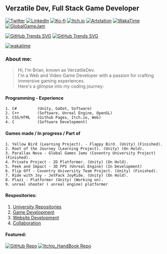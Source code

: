 ## Verzatile Dev, Full Stack Game Developer

[![Twitter](https://img.shields.io/badge/X-Twitter-Blue?style=for-the-badge&labelColor=0074E4)](https://twitter.com/VerzatileDev)
[![LinkedIn](https://img.shields.io/badge/LinkedIn-Blue?style=for-the-badge&labelColor=0074E4)](https://www.linkedin.com/in/brian-l%C3%A4tt-53b592194/)
[![Ko-fi](https://img.shields.io/badge/Ko--fi-Blue?style=for-the-badge&labelColor=0074E4)](https://ko-fi.com/verzatiledev)
[![Itch.io](https://img.shields.io/badge/Itch.io-Blue?style=for-the-badge&labelColor=0074E4)](https://verzatiledev.itch.io/)
[![Artstation](https://img.shields.io/badge/Artstation-Blue?style=for-the-badge&labelColor=0074E4)](https://www.artstation.com/verzatiledev)
[![WakaTime](https://img.shields.io/badge/WakaTime-Blue?style=for-the-badge&labelColor=0074E4)](https://wakatime.com/@VerzatileDev)
[![GlobalGameJam](https://img.shields.io/badge/GlobalGameJam-Blue?style=for-the-badge&labelColor=0074E4)](https://globalgamejam.org/users/verzatilius)


[![GitHub Trends SVG](https://api.githubtrends.io/user/svg/VerzatileDev/repos?time_range=one_year&include_private=True&group=private&loc_metric=changed&theme=dark)](https://githubtrends.io)
[![GitHub Trends SVG](https://api.githubtrends.io/user/svg/VerzatileDev/langs?time_range=one_year&use_percent=True&include_private=True&loc_metric=changed&theme=dark)](https://githubtrends.io)

<!--    PLATFORMS AVAILABLE    -->
[![wakatime](https://wakatime.com/badge/user/c750bcfe-b7cb-4d8e-9808-1c02b3316496.svg?style=for-the-badge&label=%20&logo=WakaTime&logoColor=black&color=black&labelColor=black)](https://wakatime.com/@c750bcfe-b7cb-4d8e-9808-1c02b3316496)
<br/>

### **About me:**

>Hi, I'm Brian, known as VerzatileDev. <br>
>I'm a Web and Video Game Developer with a passion for crafting immersive gaming experiences. <br>
>Here's a glimpse into my coding journey:


#### Programming - Experience

    1. C#         (Unity, GoDot, Software)
    2. C++        (Software, Unreal Engine, OpenGL)
    3. CSS/HTML   (Github Pages, Itch.io, Web)
    4. C          (Software Development)

#### Games made / In progress / Part of

    1. Yellow Bird (Learning Project). - Flappy Bird. (Unity) (Finished).
    2. Root of the Journey (Learning Project). (Unity) (On Hold).
    3. Parallax Nova - Global Games Jams (Coventry University Project) (Finished).
    4. Private Project - 2D Platformer. (Unity) (On Hold).
    5. Peek and Impact - 3D FPS (Unreal Engine) (In Development)
    6. Flip Off - Coventry University Team Project. (Unity) (Finished).
    7. Ride with Joy - JetPack JoyRide. (Unity) (On Hold).
    8. Plazi - Platformer (Unity) (Working on).
    9. unreal shooter ( unreal engine) platformer

#### Respositories:
1. <a href="https://github.com/stars/VerzatileDev/lists/university-repositories"> University Repositories </a>
2. <a href="https://github.com/stars/VerzatileDev/lists/game-development"> Game Development </a>
3. <a href="https://github.com/stars/VerzatileDev/lists/website-development"> Website Development </a>
4. <a href="https://github.com/stars/VerzatileDev/lists/collaboration"> Collaboration </a>


#### Featured: 

[![GitHub Repo](https://github-readme-stats.vercel.app/api/pin/?username=VerzatileDevOrg&repo=Programming_HandBook&theme=react&hide_border=true)](https://github.com/VerzatileDevOrg/Programming_HandBook)
[![Itchio_HandBook Repo](https://github-readme-stats.vercel.app/api/pin/?username=VerzatileDev&repo=Itchio_HandBook&theme=react&hide_border=true)](https://github.com/VerzatileDev/Itchio_HandBook)
